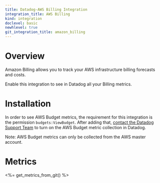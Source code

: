```yaml
---
title: Datadog-AWS Billing Integration
integration_title: AWS Billing
kind: integration
doclevel: basic
newhlevel: true
git_integration_title: amazon_billing
---
```


# Overview

Amazon Billing allows you to track your AWS infrastructure billing forecasts and costs.

Enable this integration to see in Datadog all your Billing metrics.

# Installation

In order to see AWS Budget metrics, the requirement for this integration is the permission `budgets:ViewBudget`.
After adding that, [contact the Datadog Support Team](http://docs.datadoghq.com/help) to turn on the AWS Budget metric collection in Datadog.

Note: AWS Budget metrics can only be collected from the AWS master account.

# Metrics

<%= get_metrics_from_git() %>
